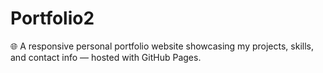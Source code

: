 # Portfolio2
🌐 A responsive personal portfolio website showcasing my projects, skills, and contact info — hosted with GitHub Pages.
